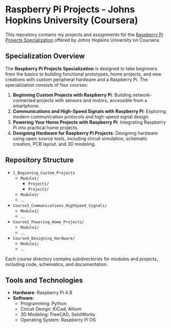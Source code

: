 # Raspberry Pi Projects - Johns Hopkins University (Coursera)

This repository contains my projects and assignments for the [Raspberry Pi Projects Specialization](https://www.coursera.org/specializations/raspberry-pi) offered by Johns Hopkins University on Coursera.

## Specialization Overview

The **Raspberry Pi Projects Specialization** is designed to take beginners from the basics to building functional prototypes, home projects, and new creations with custom peripheral hardware and a Raspberry Pi. The specialization consists of four courses:

1. **Beginning Custom Projects with Raspberry Pi**: Building network-connected projects with sensors and motors, accessible from a smartphone. 
2. **Communications and High-Speed Signals with Raspberry Pi**: Exploring modern communication protocols and high-speed signal design. 
3. **Powering Your Home Projects with Raspberry Pi**: Integrating Raspberry Pi into practical home projects.
4. **Designing Hardware for Raspberry Pi Projects**: Designing hardware using open-source tools, including circuit simulation, schematic creation, PCB layout, and 3D modeling.

## Repository Structure

- `1_Beginning_Custom_Projects`
  - `Module1/`
    - `Project1/`
    - `Project2/`
  - `Module2/`
  - ...
- `Course2_Communications_HighSpeed_Signals/`
  - `Module1/`
  - ...
- `Course3_Powering_Home_Projects/`
  - `Module1/`
  - ...
- `Course4_Designing_Hardware/`
  - `Module1/`
  - ...

Each course directory contains subdirectories for modules and projects, including code, schematics, and documentation.

## Tools and Technologies

- **Hardware**: Raspberry Pi 4 B
- **Software**:
  - Programming: Python
  - Circuit Design: KiCad, Altium
  - 3D Modeling: FreeCAD, SolidWorks
  - Operating System: Raspberry Pi OS


